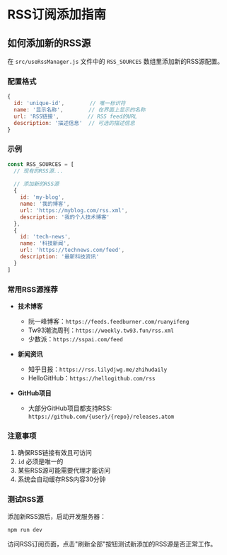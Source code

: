 # RSS订阅添加指南

## 如何添加新的RSS源

在 `src/useRssManager.js` 文件中的 `RSS_SOURCES` 数组里添加新的RSS源配置。

### 配置格式

```javascript
{
  id: 'unique-id',        // 唯一标识符
  name: '显示名称',        // 在界面上显示的名称
  url: 'RSS链接',         // RSS feed的URL
  description: '描述信息'  // 可选的描述信息
}
```

### 示例

```javascript
const RSS_SOURCES = [
  // 现有的RSS源...
  
  // 添加新的RSS源
  {
    id: 'my-blog',
    name: '我的博客',
    url: 'https://myblog.com/rss.xml',
    description: '我的个人技术博客'
  },
  {
    id: 'tech-news',
    name: '科技新闻',
    url: 'https://technews.com/feed',
    description: '最新科技资讯'
  }
]
```

### 常用RSS源推荐

- **技术博客**
  - 阮一峰博客：`https://feeds.feedburner.com/ruanyifeng`
  - Tw93潮流周刊：`https://weekly.tw93.fun/rss.xml`
  - 少数派：`https://sspai.com/feed`

- **新闻资讯** 
  - 知乎日报：`https://rss.lilydjwg.me/zhihudaily`
  - HelloGitHub：`https://hellogithub.com/rss`

- **GitHub项目**
  - 大部分GitHub项目都支持RSS: `https://github.com/{user}/{repo}/releases.atom`

### 注意事项

1. 确保RSS链接有效且可访问
2. `id` 必须是唯一的
3. 某些RSS源可能需要代理才能访问
4. 系统会自动缓存RSS内容30分钟

### 测试RSS源

添加新RSS源后，启动开发服务器：

```bash
npm run dev
```

访问RSS订阅页面，点击"刷新全部"按钮测试新添加的RSS源是否正常工作。 